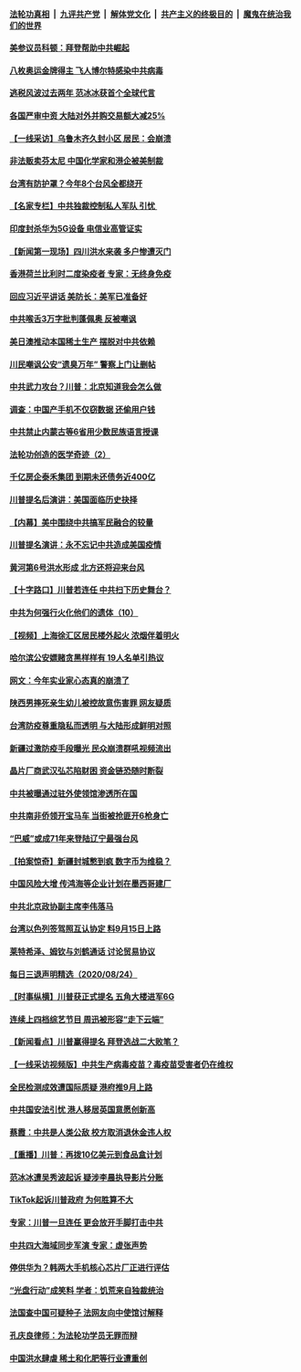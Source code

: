 

####  [法轮功真相](../../../../basic/blob/master/README.md?t=08260531) &nbsp;|&nbsp; [九评共产党](../../../../9ping.md/blob/master/README.md?t=08260531) &nbsp;|&nbsp; [解体党文化](../../../../jtdwh.md/blob/master/README.md?t=08260531)  &nbsp;|&nbsp; [共产主义的终极目的](../../../../gczydzjmd.md/blob/master/README.md?t=08260531) &nbsp;|&nbsp; [魔鬼在统治我们的世界](../../../../mgztzwmdsj.md/blob/master/README.md?t=08260531) 

#### [美参议员科顿：拜登帮助中共崛起](../pages/nsc413/n12357223.md?t=08260531) 

#### [八枚奥运金牌得主 飞人博尔特感染中共病毒](../pages/nsc413/n12357173.md?t=08260531) 

#### [逃税风波过去两年 范冰冰获首个全球代言](../pages/nsc413/n12356940.md?t=08260531) 

#### [各国严审中资 大陆对外并购交易额大减25%](../pages/nsc413/n12357048.md?t=08260531) 

#### [【一线采访】乌鲁木齐久封小区 居民：会崩溃](../pages/nsc413/n12356556.md?t=08260531) 

#### [非法贩卖芬太尼 中国化学家和港企被美制裁](../pages/nsc413/n12357069.md?t=08260531) 

#### [台湾有防护罩？今年8个台风全都绕开](../pages/nsc413/n12356895.md?t=08260531) 

#### [【名家专栏】中共独裁控制私人军队 引忧 ](../pages/nsc413/n12356454.md?t=08260531) 

#### [印度封杀华为5G设备 电信业高管证实](../pages/nsc413/n12356870.md?t=08260531) 

#### [【新闻第一现场】四川洪水来袭 多户惨遭灭门](../pages/nsc413/n12356989.md?t=08260531) 

#### [香港荷兰比利时二度染疫者 专家：无终身免疫](../pages/nsc413/n12356676.md?t=08260531) 

#### [回应习近平讲话 美防长：美军已准备好](../pages/nsc413/n12356886.md?t=08260531) 

#### [中共喉舌3万字批判蓬佩奥 反被嘲讽](../pages/nsc413/n12356542.md?t=08260531) 

#### [美日澳推动本国稀土生产 摆脱对中共依赖](../pages/nsc413/n12356560.md?t=08260531) 

#### [川民嘲讽公安“遗臭万年” 警察上门让删帖](../pages/nsc413/n12356643.md?t=08260531) 

#### [中共武力攻台？川普：北京知道我会怎么做](../pages/nsc413/n12356694.md?t=08260531) 

#### [调查：中国产手机不仅窃数据 还偷用户钱](../pages/nsc413/n12356615.md?t=08260531) 

#### [中共禁止内蒙古等6省用少数民族语言授课](../pages/nsc413/n12356459.md?t=08260531) 

#### [法轮功创造的医学奇迹（2）](../pages/nsc413/n12348513.md?t=08260531) 

#### [千亿房企泰禾集团 到期未还债务近400亿](../pages/nsc413/n12355805.md?t=08260531) 

#### [川普提名后演讲：美国面临历史抉择](../pages/nsc413/n12356381.md?t=08260531) 

#### [【内幕】美中围绕中共搞军民融合的较量](../pages/nsc413/n12352380.md?t=08260531) 

#### [川普提名演讲：永不忘记中共造成美国疫情](../pages/nsc413/n12355919.md?t=08260531) 

#### [黄河第6号洪水形成 北方还将迎来台风](../pages/nsc413/n12356096.md?t=08260531) 

#### [【十字路口】川普若连任 中共扫下历史舞台？](../pages/nsc413/n12355059.md?t=08260531) 

#### [中共为何强行火化他们的遗体（10）](../pages/nsc413/n12352363.md?t=08260531) 


#### [【视频】上海徐汇区居民楼外起火 浓烟伴着明火](../pages/nsc413/n12356013.md?t=08260531) 

#### [哈尔滨公安嫖赌贪黑样样有 19人名单引热议](../pages/nsc413/n12355853.md?t=08260531) 

#### [网文：今年实业家心态真的崩溃了](../pages/nsc413/n12355767.md?t=08260531) 

#### [陕西男摔死亲生幼儿被控故意伤害罪 网友疑质](../pages/nsc413/n12355587.md?t=08260531) 

#### [台湾防疫尊重隐私而透明 与大陆形成鲜明对照](../pages/nsc413/n12355668.md?t=08260531) 

#### [新疆过激防疫手段曝光 民众崩溃群吼视频流出](../pages/nsc413/n12354614.md?t=08260531) 

#### [晶片厂商武汉弘芯陷财困 资金链恐随时断裂](../pages/nsc413/n12355274.md?t=08260531) 

#### [中共被曝通过驻外使领馆渗透所在国](../pages/nsc413/n12355241.md?t=08260531) 

#### [中共南非侨领开宝马车 当街被抢匪开6枪身亡](../pages/nsc413/n12355187.md?t=08260531) 

#### [“巴威”或成71年来登陆辽宁最强台风](../pages/nsc413/n12355384.md?t=08260531) 

#### [【拍案惊奇】新疆封城憋到疯 数字币为维稳？](../pages/nsc413/n12355300.md?t=08260531) 

#### [中国风险大增 传鸿海等企业计划在墨西哥建厂](../pages/nsc413/n12354961.md?t=08260531) 

#### [中共北京政协副主席李伟落马](../pages/nsc413/n12355284.md?t=08260531) 

#### [台湾以色列签驾照互认协定 料9月15日上路](../pages/nsc413/n12355112.md?t=08260531) 

#### [莱特希泽、姆钦与刘鹤通话 讨论贸易协议](../pages/nsc413/n12355055.md?t=08260531) 

#### [每日三退声明精选（2020/08/24）](../pages/nsc413/n12355180.md?t=08260531) 

#### [【时事纵横】川普获正式提名 五角大楼进军6G](../pages/nsc413/n12354500.md?t=08260531) 

#### [连续上四档综艺节目 周迅被形容“走下云端”](../pages/nsc413/n12354738.md?t=08260531) 

#### [【新闻看点】川普赢得提名 拜登选战二大败笔？](../pages/nsc413/n12354809.md?t=08260531) 

#### [【一线采访视频版】中共生产病毒疫苗？毒疫苗受害者仍在维权](../pages/nsc413/n12350007.md?t=08260531) 

#### [全民检测成效遭国际质疑 港府推9月上路](../pages/nsc413/n12354816.md?t=08260531) 

#### [中共国安法引忧 港人移居英国意愿创新高](../pages/nsc413/n12354534.md?t=08260531) 

#### [蔡霞：中共是人类公敌 校方取消退休金违人权](../pages/nsc413/n12354452.md?t=08260531) 

#### [【重播】川普：再拨10亿美元到食品盒计划](../pages/nsc413/n12353955.md?t=08260531) 

#### [范冰冰遭吴秀波起诉 疑涉李晨执导影片分账](../pages/nsc413/n12354392.md?t=08260531) 

#### [TikTok起诉川普政府 为何胜算不大](../pages/nsc413/n12354562.md?t=08260531) 

#### [专家：川普一旦连任 更会放开手脚打击中共](../pages/nsc413/n12353848.md?t=08260531) 

#### [中共四大海域同步军演 专家：虚张声势](../pages/nsc413/n12354383.md?t=08260531) 

#### [停供华为？韩两大手机核心芯片厂正进行评估](../pages/nsc413/n12354396.md?t=08260531) 

#### [“光盘行动”成笑料 学者：饥荒来自独裁统治](../pages/nsc413/n12354097.md?t=08260531) 

#### [法国查中国可疑种子 法网友向中使馆讨解释](../pages/nsc413/n12353713.md?t=08260531) 

#### [孔庆良律师：为法轮功学员无罪而辩](../pages/nsc413/n12353696.md?t=08260531) 

#### [中国洪水肆虐 稀土和化肥等行业遭重创](../pages/nsc413/n12354210.md?t=08260531) 

